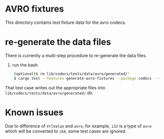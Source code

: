 # AVRO fixtures

This directory contains test fixture data for the avro codecs.

# re-generate the data files
There is currently a multi-step procedure to re-generate the data files.

1. run the bash

```bash
    (optional)$ rm lib/codecs/tests/data/avro/generated/*
    $ cargo test --features generate-avro-fixtures --package codecs --test avro -- generate_avro_fixtures
```

That test case writes out the appropriate files into `lib/codecs/tests/data/avro/generated/` dir.

# Known issues
Due to difference of `VrlValue` and `avro`, for example, `i32` is a type of `avro` which will be converted to `i64`, some test cases are ignored.